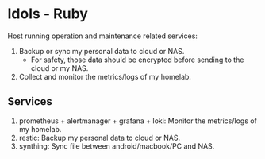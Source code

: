 # Idols - Ruby

Host running operation and maintenance related services:

1. Backup or sync my personal data to cloud or NAS.
   - For safety, those data should be encrypted before sending to the cloud or my NAS.
1. Collect and monitor the metrics/logs of my homelab.

## Services

1. prometheus + alertmanager + grafana + loki: Monitor the metrics/logs of my homelab.
1. restic: Backup my personal data to cloud or NAS.
1. synthing: Sync file between android/macbook/PC and NAS.
